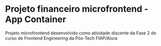 # Projeto financeiro microfrontend - App Container
Projeto microfrontend desenvolvido como atividade discente da Fase 2 do curso de Frontend Engineering da Pós-Tech FIAP/Alura
